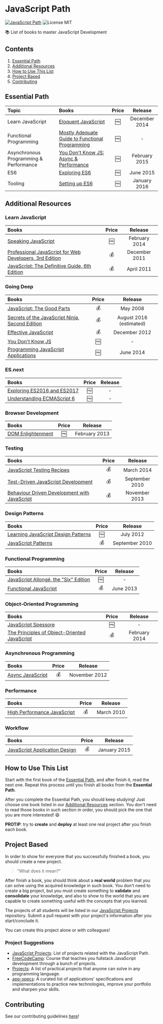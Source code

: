 # JavaScript Path
[![JavaScript Path](https://img.shields.io/badge/JavaScript%20Society-JavaScript%20Path-green.svg?style=flat-square)](https://github.com/javascript-society/javascript-path)
![License MIT](https://img.shields.io/badge/License-MIT-blue.svg?style=flat-square)

:books: List of books to master JavaScript Development

## Contents
1. [Essential Path](#essential-path)
1. [Additional Resources](#additional-resources)
1. [How to Use This List](#how-to-use-this-list)
1. [Project Based](#project-based)
1. [Contributing](#contributing)

## Essential Path
Topic | Books | Price | Release
:-- | :-- | :--: | :--:
Learn JavaScript | [Eloquent JavaScript](http://eloquentjavascript.net/) | :free: | December 2014
Functional Programming | [Mostly Adequate Guide to Functional Programming](https://drboolean.gitbooks.io/mostly-adequate-guide/) | :free: | -
Asynchronous Programming & Performance | [You Don't Know JS: Async & Performance](https://github.com/getify/You-Dont-Know-JS/blob/master/async%20&%20performance/README.md#you-dont-know-js-async--performance) | :free: | February 2015
ES6 | [Exploring ES6](http://exploringjs.com/es6/) | :free: | June 2015
Tooling | [Setting up ES6](https://leanpub.com/setting-up-es6/read) | :free: | January 2016

## Additional Resources
### Learn JavaScript
Books | Price | Release
:-- | :--: | :--:
[Speaking JavaScript](http://speakingjs.com/es5/) | :free: | February 2014
[Professional JavaScript for Web Developers, 3rd Edition](http://www.wrox.com/WileyCDA/WroxTitle/Professional-JavaScript-for-Web-Developers-3rd-Edition.productCd-1118222199.html) | :moneybag: | December 2011
[JavaScript: The Definitive Guide, 6th Edition](http://shop.oreilly.com/product/9780596805531.do) | :moneybag: | April 2011

### Going Deep
Books | Price | Release
:-- | :--: | :--:
[JavaScript: The Good Parts](http://shop.oreilly.com/product/9780596517748.do) | :moneybag: | May 2008
[Secrets of the JavaScript Ninja, Second Edition](https://www.manning.com/books/secrets-of-the-javascript-ninja-second-edition) | :moneybag: | August 2016 (estimated)
[Effective JavaScript](http://effectivejs.com/) | :moneybag: | December 2012
[You Don't Know JS](https://github.com/getify/You-Dont-Know-JS) | :free: | -
[Programming JavaScript Applications](http://chimera.labs.oreilly.com/books/1234000000262/index.html) | :free: | June 2014

### ES.next
Books | Price | Release
:-- | :--: | :--:
[Exploring ES2016 and ES2017](https://leanpub.com/exploring-es2016-es2017/read) | :free: | -
[Understanding ECMAScript 6](https://leanpub.com/understandinges6/read/) | :free: | -

### Browser Development
Books | Price | Release
:-- | :--: | :--:
[DOM Enlightenment](http://domenlightenment.com/) | :free: | February 2013

### Testing
Books | Price | Release
:-- | :--: | :--:
[JavaScript Testing Recipes](http://jstesting.jcoglan.com/) | :moneybag: | March 2014
[Test-Driven JavaScript Development](http://tddjs.com/) | :moneybag: | September 2010
[Behaviour Driven Development with JavaScript](http://developerpress.com/BehaviourDrivenDevelopmentwithJavaScript-175419) | :moneybag: | November 2013

### Design Patterns
Books | Price | Release
:-- | :--: | :--:
[Learning JavaScript Design Patterns](http://www.addyosmani.com/resources/essentialjsdesignpatterns/book/) | :free: | July 2012
[JavaScript Patterns](http://shop.oreilly.com/product/9780596806767.do) | :moneybag: | September 2010

### Functional Programming
Books | Price | Release
:-- | :--: | :--:
[JavaScript Allongé, the "Six" Edition](https://leanpub.com/javascriptallongesix/read) | :free: | -
[Functional JavaScript](http://shop.oreilly.com/product/0636920028857.do) | :moneybag: | June 2013

### Object-Oriented Programming
Books | Price | Release
:-- | :--: | :--:
[JavaScript Spessore](https://leanpub.com/javascript-spessore/read) | :free: | -
[The Principles of Object-Oriented JavaScript](http://shop.oreilly.com/product/9781593275402.do) | :moneybag: | February 2014

### Asynchronous Programming
Books | Price | Release
:-- | :--: | :--:
[Async JavaScript](https://pragprog.com/book/tbajs/async-javascript) | :moneybag: | November 2012

### Performance
Books | Price | Release
:-- | :--: | :--:
[High Performance JavaScript](http://shop.oreilly.com/product/9780596802806.do) | :moneybag: | March 2010

### Workflow
Books | Price | Release
:-- | :--: | :--:
[JavaScript Application Design](https://www.manning.com/books/javascript-application-design) | :moneybag: | January 2015

## How to Use This List
Start with the first book of the [Essential Path](#essential-path), and after finish it, read the next one. Repeat this process until you finish all books from the **Essential Path**.

After you complete the Essential Path, you should keep studying! Just choose one book listed in our [Additional Resources](#additional-resources) section. You don't need to read those books in such section in order, you should pick the one that you are more interested! :smile:

**PROTIP**: try to **create** and **deploy** at least one real project after you finish each book.

## Project Based
In order to show for everyone that you successfully finished a book, you should create a new project.

> "What does it mean?"

After finish a book, you should think about a **real world** problem that you can solve using the acquired knowledge in such book. You don't need to create a big project, but you must create something to **validate** and **consolidate** your knowledge, and also to show to the world that you are capable to create something useful with the concepts that you learned.

The projects of all students will be listed in our [JavaScript Projects](https://github.com/javascript-society/javascript-projects) repository. Submit a pull request with your project's information after you start/conclude it.

You can create this project alone or with colleagues!

### Project Suggestions
- [JavaScript Projects](https://github.com/javascript-society/javascript-projects): List of projects related with the JavaScript Path.
- [FreeCodeCamp](http://www.freecodecamp.com/): Course that teaches you fullstack JavaScript development through a bunch of projects.
- [Projects](https://github.com/karan/Projects): A list of practical projects that anyone can solve in any programming language.
- [app-specs](https://github.com/ericdouglas/app-specs): A curated list of applications' specifications and implementations to practice new technologies, improve your portfolio and sharpen your skills.

## Contributing
See our contributing guidelines [here](CONTRIBUTING.md)!
